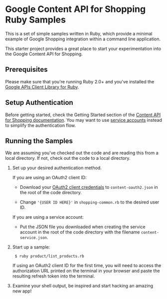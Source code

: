 # Google Content API for Shopping Ruby Samples

This is a set of simple samples written in Ruby, which provide a minimal
example of Google Shopping integration within a command line application.

This starter project provides a great place to start your experimentation into
the Google Content API for Shopping.

## Prerequisites

Please make sure that you're running Ruby 2.0+ and you've installed the [Google
APIs Client Library for Ruby](https://developers.google.com/api-client-library/ruby/start/installation).

## Setup Authentication

Before getting started, check the Getting Started section of the
[Content API for Shopping documentation](https://developers.google.com/shopping-content/v2/quickstart).
You may want to use
[service accounts](https://developers.google.com/shopping-content/v2/how-tos/service-accounts)
instead to simplify the authentication flow.

## Running the Samples

We are assuming you've checked out the code and are reading this from a local
directory. If not, check out the code to a local directory.

1. Set up your desired authentication method.

   If you are using an OAuth2 client ID:

   * Download your [OAuth2 client credentials](https://console.developers.google.com/apis/credentials)
     to `content-oauth2.json` in the root of the code directory.

   * Change `'{USER ID HERE}'` in `shopping-common.rb` to the desired user ID.

   If you are using a service account:

    * Put the JSON file you downloaded when creating the service account in
      the root of the code directory with the filename `content-service.json`.

2. Start up a sample:

        $ ruby product/list_products.rb

   If using an OAuth2 client ID for the first time, you will need to access
   the authorization URL printed on the terminal in your browser and paste
   the resulting refresh token into the terminal.

3. Examine your shell output, be inspired and start hacking an amazing new app!
